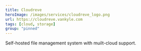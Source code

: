 ```yaml
---
title: Cloudreve
heroImage: /images/services/cloudreve_logo.png
url: https://cloudreve.vankyle.com
tags: [cloud, storage]
group: "pinned"
---
```

Self-hosted file management system with muilt-cloud support.